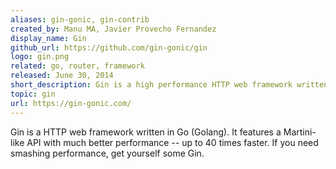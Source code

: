 ```yaml
---
aliases: gin-gonic, gin-contrib
created_by: Manu MA, Javier Provecho Fernandez
display_name: Gin
github_url: https://github.com/gin-gonic/gin
logo: gin.png
related: go, router, framework
released: June 30, 2014
short_description: Gin is a high performance HTTP web framework written in Go.
topic: gin
url: https://gin-gonic.com/
---
```

Gin is a HTTP web framework written in Go (Golang). It features a Martini-like API with much better performance -- up to 40 times faster. If you need smashing performance, get yourself some Gin.

